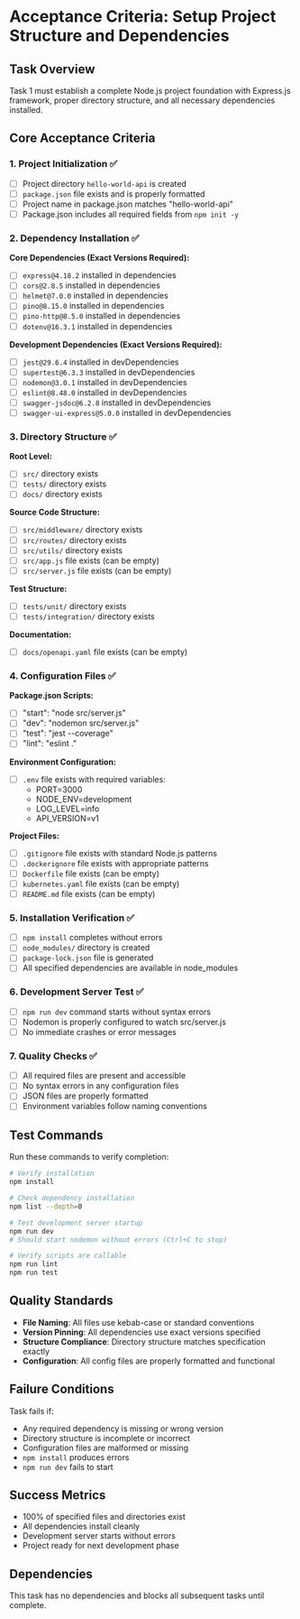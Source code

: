 # Acceptance Criteria: Setup Project Structure and Dependencies

## Task Overview
Task 1 must establish a complete Node.js project foundation with Express.js framework, proper directory structure, and all necessary dependencies installed.

## Core Acceptance Criteria

### 1. Project Initialization ✅
- [ ] Project directory `hello-world-api` is created
- [ ] `package.json` file exists and is properly formatted
- [ ] Project name in package.json matches "hello-world-api"
- [ ] Package.json includes all required fields from `npm init -y`

### 2. Dependency Installation ✅
**Core Dependencies (Exact Versions Required):**
- [ ] `express@4.18.2` installed in dependencies
- [ ] `cors@2.8.5` installed in dependencies
- [ ] `helmet@7.0.0` installed in dependencies
- [ ] `pino@8.15.0` installed in dependencies
- [ ] `pino-http@8.5.0` installed in dependencies
- [ ] `dotenv@16.3.1` installed in dependencies

**Development Dependencies (Exact Versions Required):**
- [ ] `jest@29.6.4` installed in devDependencies
- [ ] `supertest@6.3.3` installed in devDependencies
- [ ] `nodemon@3.0.1` installed in devDependencies
- [ ] `eslint@8.48.0` installed in devDependencies
- [ ] `swagger-jsdoc@6.2.8` installed in devDependencies
- [ ] `swagger-ui-express@5.0.0` installed in devDependencies

### 3. Directory Structure ✅
**Root Level:**
- [ ] `src/` directory exists
- [ ] `tests/` directory exists
- [ ] `docs/` directory exists

**Source Code Structure:**
- [ ] `src/middleware/` directory exists
- [ ] `src/routes/` directory exists
- [ ] `src/utils/` directory exists
- [ ] `src/app.js` file exists (can be empty)
- [ ] `src/server.js` file exists (can be empty)

**Test Structure:**
- [ ] `tests/unit/` directory exists
- [ ] `tests/integration/` directory exists

**Documentation:**
- [ ] `docs/openapi.yaml` file exists (can be empty)

### 4. Configuration Files ✅
**Package.json Scripts:**
- [ ] "start": "node src/server.js"
- [ ] "dev": "nodemon src/server.js"
- [ ] "test": "jest --coverage"
- [ ] "lint": "eslint ."

**Environment Configuration:**
- [ ] `.env` file exists with required variables:
  - PORT=3000
  - NODE_ENV=development
  - LOG_LEVEL=info
  - API_VERSION=v1

**Project Files:**
- [ ] `.gitignore` file exists with standard Node.js patterns
- [ ] `.dockerignore` file exists with appropriate patterns
- [ ] `Dockerfile` file exists (can be empty)
- [ ] `kubernetes.yaml` file exists (can be empty)
- [ ] `README.md` file exists (can be empty)

### 5. Installation Verification ✅
- [ ] `npm install` completes without errors
- [ ] `node_modules/` directory is created
- [ ] `package-lock.json` file is generated
- [ ] All specified dependencies are available in node_modules

### 6. Development Server Test ✅
- [ ] `npm run dev` command starts without syntax errors
- [ ] Nodemon is properly configured to watch src/server.js
- [ ] No immediate crashes or error messages

### 7. Quality Checks ✅
- [ ] All required files are present and accessible
- [ ] No syntax errors in any configuration files
- [ ] JSON files are properly formatted
- [ ] Environment variables follow naming conventions

## Test Commands
Run these commands to verify completion:

```bash
# Verify installation
npm install

# Check dependency installation
npm list --depth=0

# Test development server startup
npm run dev
# Should start nodemon without errors (Ctrl+C to stop)

# Verify scripts are callable
npm run lint
npm run test
```

## Quality Standards
- **File Naming**: All files use kebab-case or standard conventions
- **Version Pinning**: All dependencies use exact versions specified
- **Structure Compliance**: Directory structure matches specification exactly
- **Configuration**: All config files are properly formatted and functional

## Failure Conditions
Task fails if:
- Any required dependency is missing or wrong version
- Directory structure is incomplete or incorrect
- Configuration files are malformed or missing
- `npm install` produces errors
- `npm run dev` fails to start

## Success Metrics
- 100% of specified files and directories exist
- All dependencies install cleanly
- Development server starts without errors
- Project ready for next development phase

## Dependencies
This task has no dependencies and blocks all subsequent tasks until complete.
